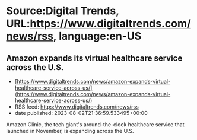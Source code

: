 # Source:Digital Trends, URL:https://www.digitaltrends.com/news/rss, language:en-US

## Amazon expands its virtual healthcare service across the U.S.
 - [https://www.digitaltrends.com/news/amazon-expands-virtual-healthcare-service-across-us/](https://www.digitaltrends.com/news/amazon-expands-virtual-healthcare-service-across-us/)
 - RSS feed: https://www.digitaltrends.com/news/rss
 - date published: 2023-08-02T21:36:59.533495+00:00

Amazon Clinic, the tech giant's around-the-clock healthcare service that launched in November, is expanding across the U.S.

